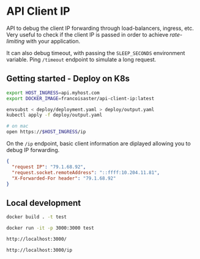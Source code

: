 # API Client IP

API to debug the client IP forwarding through load-balancers, ingress, etc. Very useful to check if the client IP is passed in order to achieve _rate-limiting_ with your application.

It can also debug timeout, with passing the `SLEEP_SECONDS` environment variable. Ping `/timeout` endpoint to simulate a long request.

## Getting started - Deploy on K8s

```sh
export HOST_INGRESS=api.myhost.com
export DOCKER_IMAGE=francoisaster/api-client-ip:latest

envsubst < deploy/deployment.yaml > deploy/output.yaml   
kubectl apply -f deploy/output.yaml

# on mac
open https://$HOST_INGRESS/ip
```

On the `/ip` endpoint, basic client information are diplayed allowing you to debug IP forwarding.

```json
{
  "request IP": "79.1.68.92",
  "request.socket.remoteAddress": "::ffff:10.204.11.81",
  "X-Forwarded-For header": "79.1.68.92"
}
```

## Local development

```sh
docker build . -t test

docker run -it -p 3000:3000 test

http://localhost:3000/

http://localhost:3000/ip
```
